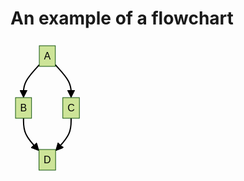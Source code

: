 # An example of a flowchart

<svg aria-roledescription="flowchart-v2" role="graphics-document document" viewBox="-8 -8 118.234375 215" style="max-width: 118.234375px;" xmlns="http://www.w3.org/2000/svg" width="100%" id="mermaid-0"><style>#mermaid-0{font-family:arial,sans-serif;font-size:16px;fill:#000000;}#mermaid-0
.error-icon{fill:#552222;}#mermaid-0 .error-text{fill:#552222;stroke:#552222;}#mermaid-0
.edge-thickness-normal{stroke-width:2px;}#mermaid-0
.edge-thickness-thick{stroke-width:3.5px;}#mermaid-0
.edge-pattern-solid{stroke-dasharray:0;}#mermaid-0
.edge-pattern-dashed{stroke-dasharray:3;}#mermaid-0
.edge-pattern-dotted{stroke-dasharray:2;}#mermaid-0 .marker{fill:#000000;stroke:#000000;}#mermaid-0
.marker.cross{stroke:#000000;}#mermaid-0 svg{font-family:arial,sans-serif;font-size:16px;}#mermaid-0
.label{font-family:arial,sans-serif;color:#000000;}#mermaid-0 .cluster-label
text{fill:#333;}#mermaid-0 .cluster-label span,#mermaid-0 p{color:#333;}#mermaid-0 .label
text,#mermaid-0 span,#mermaid-0 p{fill:#000000;color:#000000;}#mermaid-0 .node rect,#mermaid-0 .node
circle,#mermaid-0 .node ellipse,#mermaid-0 .node polygon,#mermaid-0 .node
path{fill:#cde498;stroke:#13540c;stroke-width:1px;}#mermaid-0 .flowchart-label
text{text-anchor:middle;}#mermaid-0 .node .katex
path{fill:#000;stroke:#000;stroke-width:1px;}#mermaid-0 .node .label{text-align:center;}#mermaid-0
.node.clickable{cursor:pointer;}#mermaid-0 .arrowheadPath{fill:green;}#mermaid-0 .edgePath
.path{stroke:#000000;stroke-width:2.0px;}#mermaid-0
.flowchart-link{stroke:#000000;fill:none;}#mermaid-0
.edgeLabel{background-color:#e8e8e8;text-align:center;}#mermaid-0 .edgeLabel
rect{opacity:0.5;background-color:#e8e8e8;fill:#e8e8e8;}#mermaid-0
.labelBkg{background-color:rgba(232, 232, 232, 0.5);}#mermaid-0 .cluster
rect{fill:#cdffb2;stroke:#6eaa49;stroke-width:1px;}#mermaid-0 .cluster text{fill:#333;}#mermaid-0
.cluster span,#mermaid-0 p{color:#333;}#mermaid-0
div.mermaidTooltip{position:absolute;text-align:center;max-width:200px;padding:2px;font-family:arial,sans-serif;font-size:12px;background:hsl(78.1578947368,
58.4615384615%, 84.5098039216%);border:1px solid
#6eaa49;border-radius:2px;pointer-events:none;z-index:100;}#mermaid-0
.flowchartTitleText{text-anchor:middle;font-size:18px;fill:#000000;}#mermaid-0
:root{--mermaid-font-family:arial,sans-serif;}</style><g><marker orient="auto" markerHeight="12" markerWidth="12" markerUnits="userSpaceOnUse" refY="5" refX="6" viewBox="0 0 10 10" class="marker flowchart" id="mermaid-0_flowchart-pointEnd"><path style="stroke-width: 1; stroke-dasharray: 1, 0;" class="arrowMarkerPath" d="M 0 0 L 10 5 L 0 10 z"/></marker><marker orient="auto" markerHeight="12" markerWidth="12" markerUnits="userSpaceOnUse" refY="5" refX="4.5" viewBox="0 0 10 10" class="marker flowchart" id="mermaid-0_flowchart-pointStart"><path style="stroke-width: 1; stroke-dasharray: 1, 0;" class="arrowMarkerPath" d="M 0 5 L 10 10 L 10 0 z"/></marker><marker orient="auto" markerHeight="11" markerWidth="11" markerUnits="userSpaceOnUse" refY="5" refX="11" viewBox="0 0 10 10" class="marker flowchart" id="mermaid-0_flowchart-circleEnd"><circle style="stroke-width: 1; stroke-dasharray: 1, 0;" class="arrowMarkerPath" r="5" cy="5" cx="5"/></marker><marker orient="auto" markerHeight="11" markerWidth="11" markerUnits="userSpaceOnUse" refY="5" refX="-1" viewBox="0 0 10 10" class="marker flowchart" id="mermaid-0_flowchart-circleStart"><circle style="stroke-width: 1; stroke-dasharray: 1, 0;" class="arrowMarkerPath" r="5" cy="5" cx="5"/></marker><marker orient="auto" markerHeight="11" markerWidth="11" markerUnits="userSpaceOnUse" refY="5.2" refX="12" viewBox="0 0 11 11" class="marker cross flowchart" id="mermaid-0_flowchart-crossEnd"><path style="stroke-width: 2; stroke-dasharray: 1, 0;" class="arrowMarkerPath" d="M 1,1 l 9,9 M 10,1 l -9,9"/></marker><marker orient="auto" markerHeight="11" markerWidth="11" markerUnits="userSpaceOnUse" refY="5.2" refX="-1" viewBox="0 0 11 11" class="marker cross flowchart" id="mermaid-0_flowchart-crossStart"><path style="stroke-width: 2; stroke-dasharray: 1, 0;" class="arrowMarkerPath" d="M 1,1 l 9,9 M 10,1 l -9,9"/></marker><g class="root"><g class="clusters"/><g class="edgePaths"><path marker-end="url(#mermaid-0_flowchart-pointEnd)" style="fill:none;" class="edge-thickness-normal edge-pattern-solid flowchart-link LS-A LE-B" id="L-A-B-0" d="M38.059,30.497L33.855,35.081C29.651,39.664,21.243,48.832,17.04,56.699C12.836,64.567,12.836,71.133,12.836,74.417L12.836,77.7"/><path marker-end="url(#mermaid-0_flowchart-pointEnd)" style="fill:none;" class="edge-thickness-normal edge-pattern-solid flowchart-link LS-A LE-C" id="L-A-C-0" d="M63.73,30.497L67.934,35.081C72.138,39.664,80.546,48.832,84.749,56.699C88.953,64.567,88.953,71.133,88.953,74.417L88.953,77.7"/><path marker-end="url(#mermaid-0_flowchart-pointEnd)" style="fill:none;" class="edge-thickness-normal edge-pattern-solid flowchart-link LS-B LE-D" id="L-B-D-0" d="M12.836,116L12.836,120.167C12.836,124.333,12.836,132.667,16.368,140.685C19.901,148.704,26.966,156.408,30.499,160.26L34.031,164.112"/><path marker-end="url(#mermaid-0_flowchart-pointEnd)" style="fill:none;" class="edge-thickness-normal edge-pattern-solid flowchart-link LS-C LE-D" id="L-C-D-0" d="M88.953,116L88.953,120.167C88.953,124.333,88.953,132.667,85.421,140.685C81.888,148.704,74.823,156.408,71.291,160.26L67.758,164.112"/></g><g class="edgeLabels"><g class="edgeLabel"><g transform="translate(0, 0)" class="label"><foreignObject height="0" width="0"><div style="display: inline-block; white-space: nowrap;" xmlns="http://www.w3.org/1999/xhtml"><span class="edgeLabel"></span></div></foreignObject></g></g><g class="edgeLabel"><g transform="translate(0, 0)" class="label"><foreignObject height="0" width="0"><div style="display: inline-block; white-space: nowrap;" xmlns="http://www.w3.org/1999/xhtml"><span class="edgeLabel"></span></div></foreignObject></g></g><g class="edgeLabel"><g transform="translate(0, 0)" class="label"><foreignObject height="0" width="0"><div style="display: inline-block; white-space: nowrap;" xmlns="http://www.w3.org/1999/xhtml"><span class="edgeLabel"></span></div></foreignObject></g></g><g class="edgeLabel"><g transform="translate(0, 0)" class="label"><foreignObject height="0" width="0"><div style="display: inline-block; white-space: nowrap;" xmlns="http://www.w3.org/1999/xhtml"><span class="edgeLabel"></span></div></foreignObject></g></g></g><g class="nodes"><g transform="translate(50.89453125, 16.5)" data-id="A" data-node="true" id="flowchart-A-0" class="node default default flowchart-label"><rect height="33" width="25.671875" y="-16.5" x="-12.8359375" ry="0" rx="0" style="" class="basic label-container"/><g transform="translate(-5.3359375, -9)" style="" class="label"><rect/><foreignObject height="18" width="10.671875"><div style="display: inline-block; white-space: nowrap;" xmlns="http://www.w3.org/1999/xhtml"><span class="nodeLabel">A</span></div></foreignObject></g></g><g transform="translate(12.8359375, 99.5)" data-id="B" data-node="true" id="flowchart-B-1" class="node default default flowchart-label"><rect height="33" width="25.671875" y="-16.5" x="-12.8359375" ry="0" rx="0" style="" class="basic label-container"/><g transform="translate(-5.3359375, -9)" style="" class="label"><rect/><foreignObject height="18" width="10.671875"><div style="display: inline-block; white-space: nowrap;" xmlns="http://www.w3.org/1999/xhtml"><span class="nodeLabel">B</span></div></foreignObject></g></g><g transform="translate(88.953125, 99.5)" data-id="C" data-node="true" id="flowchart-C-3" class="node default default flowchart-label"><rect height="33" width="26.5625" y="-16.5" x="-13.28125" ry="0" rx="0" style="" class="basic label-container"/><g transform="translate(-5.78125, -9)" style="" class="label"><rect/><foreignObject height="18" width="11.5625"><div style="display: inline-block; white-space: nowrap;" xmlns="http://www.w3.org/1999/xhtml"><span class="nodeLabel">C</span></div></foreignObject></g></g><g transform="translate(50.89453125, 182.5)" data-id="D" data-node="true" id="flowchart-D-5" class="node default default flowchart-label"><rect height="33" width="26.5625" y="-16.5" x="-13.28125" ry="0" rx="0" style="" class="basic label-container"/><g transform="translate(-5.78125, -9)" style="" class="label"><rect/><foreignObject height="18" width="11.5625"><div style="display: inline-block; white-space: nowrap;" xmlns="http://www.w3.org/1999/xhtml"><span class="nodeLabel">D</span></div></foreignObject></g></g></g></g></g></svg>
